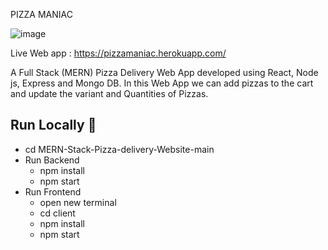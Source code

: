 PIZZA MANIAC

![image](https://user-images.githubusercontent.com/56075324/178945256-9ace8635-713c-4666-bcd5-1e82588af808.png)

Live  Web app  :  https://pizzamaniac.herokuapp.com/

A Full Stack (MERN) Pizza Delivery Web App developed using React, Node js, Express and Mongo DB. In this Web App we can add pizzas to the cart and update the variant and Quantities of Pizzas.


## Run Locally 🚀

- cd MERN-Stack-Pizza-delivery-Website-main
- Run Backend
  - npm install
  - npm start
- Run Frontend
  - open new terminal
  - cd client
  - npm install
  - npm start
